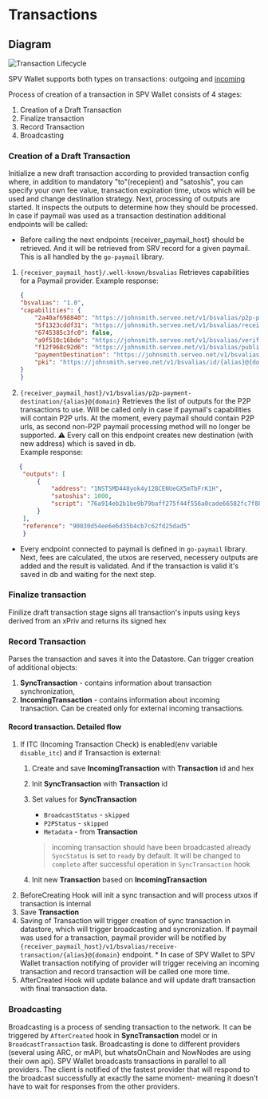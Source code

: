 # Transactions

## Diagram

![Transaction Lifecycle](../../../../wallets/spv-wallet/developer-docs/spv-wallet/transactions/transaction\_lifecycle.png)

SPV Wallet supports both types on transactions: outgoing and [incoming](../../../../wallets/spv-wallet/developer-docs/spv-wallet/transactions/incoming\_transaction.md)

Process of creation of a transaction in SPV Wallet consists of 4 stages:

1. Creation of a Draft Transaction
2. Finalize transaction
3. Record Transaction
4. Broadcasting

### Creation of a Draft Transaction

Initialize a new draft transaction according to provided transaction config where, in addition to mandatory "to"(recepient) and "satoshis", you can specify your own fee value, transaction expiration time, utxos which will be used and change destination strategy. Next, processing of outputs are started. It inspects the outputs to determine how they should be processed. In case if paymail was used as a transaction destination additional endpoints will be called:

* Before calling the next endpoints {receiver\_paymail\_host} should be retrieved. And it will be retrieved from SRV record for a given paymail. This is all handled by the `go-paymail` library.

1.  `{receiver_paymail_host}/.well-known/bsvalias` Retrieves capabilities for a Paymail provider. Example response:

    ```json
    {
    "bsvalias": "1.0",
    "capabilities": {
        "2a40af698840": "https://johnsmith.serveo.net/v1/bsvalias/p2p-payment-destination/{alias}@{domain.tld}",
        "5f1323cddf31": "https://johnsmith.serveo.net/v1/bsvalias/receive-transaction/{alias}@{domain.tld}",
        "6745385c3fc0": false,
        "a9f510c16bde": "https://johnsmith.serveo.net/v1/bsvalias/verify-pubkey/{alias}@{domain.tld}/{pubkey}",
        "f12f968c92d6": "https://johnsmith.serveo.net/v1/bsvalias/public-profile/{alias}@{domain.tld}",
        "paymentDestination": "https://johnsmith.serveo.net/v1/bsvalias/address/{alias}@{domain.tld}",
        "pki": "https://johnsmith.serveo.net/v1/bsvalias/id/{alias}@{domain.tld}"
    }
    }
    ```
2. `{receiver_paymail_host}/v1/bsvalias/p2p-payment-destination/{alias}@{domain}` Retrieves the list of outputs for the P2P transactions to use. Will be called only in case if paymail's capabilities will contain P2P urls. At the moment, every paymail should contain P2P urls, as second non-P2P paymail processing method will no longer be supported. ⚠️ Every call on this endpoint creates new destination (with new address) which is saved in db.\
   Example response:

```json
   {
    "outputs": [
        {
            "address": "1NSTSMD448yok4y128CENUeGX5mTbFrK1H",
            "satoshis": 1000,
            "script": "76a914eb2b1be9b79baff275f44f556a0cade66582fc7f88ac"
        }
    ],
    "reference": "90030d54ee6e6d35b4cb7c62fd25dad5"
    }
```

* Every endpoint connected to paymail is defined in `go-paymail` library. Next, fees are calculated, the utxos are reserved, necessery outputs are added and the result is validated. And if the transaction is valid it's saved in db and waiting for the next step.

### Finalize transaction

Finilize draft transaction stage signs all transaction's inputs using keys derived from an xPriv and returns its signed hex

### Record Transaction

Parses the transaction and saves it into the Datastore. Can trigger creation of additional objects:

1. **SyncTransaction** - contains information about transaction synchronization,
2. **IncomingTransaction** - contains information about incoming transaction. Can be created only for external incoming transactions.

#### Record transaction. Detailed flow

1. If ITC (Incoming Transaction Check) is enabled(env variable `disable_itc`) and if Transaction is external:
   1. Create and save **IncomingTransaction** with **Transaction** id and hex
   2. Init **SyncTransaction** with **Transaction** id
   3.  Set values for **SyncTransaction**

       * `BroadcastStatus` - `skipped`
       * `P2PStatus` - `skipped`
       * `Metadata` - from **Transaction**

       > incoming transaction should have been broadcasted already\
       > `SyncStatus` is set to `ready` by default. It will be changed to `complete` after successful operation in `SyncTransaction` hook
   4. Init new **Transaction** based on **IncomingTransaction**
2. BeforeCreating Hook will init a sync transaction and will process utxos if transaction is internal
3. Save **Transaction**
4. Saving of Transaction will trigger creation of sync transaction in datastore, which will trigger broadcasting and syncronization. If paymail was used for a transaction, paymail provider will be notified by `{receiver_paymail_host}/v1/bsvalias/receive-transaction/{alias}@{domain}` endpoint. \* In case of SPV Wallet to SPV Wallet transaction notifying of provider will trigger receiving an incoming transaction and record transaction will be called one more time.
5. AfterCreated Hook will update balance and will update draft transaction with final transaction data.

### Broadcasting

Broadcasting is a process of sending transaction to the network. It can be triggered by `AfterCreated` hook in **SyncTransaction** model or in `BroadcastTransaction` task. Broadcasting is done to different providers (several using ARC, or mAPI, but whatsOnChain and NowNodes are using their own api). SPV Wallet broadcasts transactions in parallel to all providers. The client is notified of the fastest provider that will respond to the broadcast successfully at exactly the same moment- meaning it doesn't have to wait for responses from the other providers.
